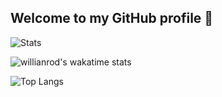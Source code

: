 ## Welcome to my GitHub profile 🥳

![Stats](https://github-readme-stats.vercel.app/api?username=BaptDu&theme=dark&show_icons=true)

![willianrod's wakatime stats](https://github-readme-stats.vercel.app/api/wakatime?username=BaptDu&theme=dark)

![Top Langs](https://github-readme-stats.vercel.app/api/top-langs/?username=BaptDu&langs_count=8&theme=dark&show_icons=true)